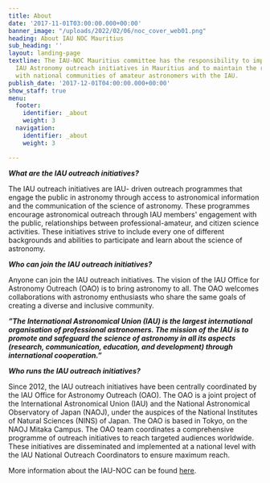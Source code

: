 ```yaml
---
title: About
date: '2017-11-01T03:00:00.000+00:00'
banner_image: "/uploads/2022/02/06/noc_cover_web01.png"
heading: About IAU NOC Mauritius
sub_heading: ''
layout: landing-page
textline: The IAU-NOC Mauritius committee has the responsibility to implement proposed
  IAU Astronomy outreach initiatives in Mauritius and to maintain the relationship
  with national communities of amateur astronomers with the IAU.
publish_date: '2017-12-01T04:00:00.000+00:00'
show_staff: true
menu:
  footer:
    identifier: _about
    weight: 3
  navigation:
    identifier: _about
    weight: 3

---
```

**_What are the IAU outreach initiatives?_**

The IAU outreach initiatives are IAU- driven outreach programmes that engage the public in astronomy through access to astronomical information and the communication of the science of astronomy. These programmes encourage astronomical outreach through IAU members' engagement with the public, relationships between professional-amateur, and citizen science activities. These initiatives strive to include every one of different backgrounds and abilities to participate and learn about the science of astronomy.

**_Who can join the IAU outreach initiatives?_**

Anyone can join the IAU outreach initiatives. The vision of the IAU Office for Astronomy Outreach (OAO) is to bring astronomy to all. The OAO welcomes collaborations with astronomy enthusiasts who share the same goals of creating a diverse and inclusive community.

**_”The International Astronomical Union (IAU) is the largest international organisation of professional astronomers. The mission of the IAU is to promote and safeguard the science of astronomy in all its aspects (research, communication, education, and development) through international cooperation.”_**

**_Who runs the IAU outreach initiatives?_**

Since 2012, the IAU outreach initiatives have been centrally coordinated by the IAU Office for Astronomy Outreach (OAO). The OAO is a joint project of the International Astronomical Union (IAU) and the National Astronomical Observatory of Japan (NAOJ), under the auspices of the National Institutes of Natural Sciences (NINS) of Japan. The OAO is based in Tokyo, on the NAOJ Mitaka Campus. The OAO team coordinates a comprehensive programme of outreach initiatives to reach targeted audiences worldwide. These initiatives are disseminated and implemented at a national level with the IAU National Outreach Coordinators to ensure maximum reach.

More information about the IAU-NOC can be found [here](https://www.iau.org/public/noc/ "IAU-NOC").